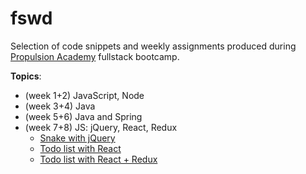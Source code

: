 # fswd
Selection of code snippets and weekly assignments produced during [Propulsion Academy](https://propulsionacademy.com) fullstack bootcamp.

**Topics**:

* (week 1+2) JavaScript, Node
* (week 3+4) Java
* (week 5+6) Java and Spring
* (week 7+8) JS: jQuery, React, Redux
  * [Snake with jQuery](week7/day1)
  * [Todo list with React](week7/day4)
  * [Todo list with React + Redux](week8/day1)